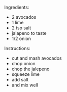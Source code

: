 Ingredients:
- 2 avocados
- 1 lime
- 2 tsp salt
- jalapeno to taste
- 1/2 onion

Instructions:
- cut and mash avocados
- chop onion
- chop the jalepeno
- squeeze lime
- add salt
- and mix well
